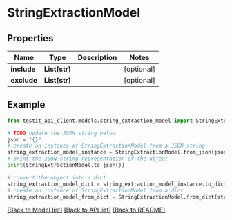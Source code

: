 # StringExtractionModel


## Properties

Name | Type | Description | Notes
------------ | ------------- | ------------- | -------------
**include** | **List[str]** |  | [optional] 
**exclude** | **List[str]** |  | [optional] 

## Example

```python
from testit_api_client.models.string_extraction_model import StringExtractionModel

# TODO update the JSON string below
json = "{}"
# create an instance of StringExtractionModel from a JSON string
string_extraction_model_instance = StringExtractionModel.from_json(json)
# print the JSON string representation of the object
print(StringExtractionModel.to_json())

# convert the object into a dict
string_extraction_model_dict = string_extraction_model_instance.to_dict()
# create an instance of StringExtractionModel from a dict
string_extraction_model_from_dict = StringExtractionModel.from_dict(string_extraction_model_dict)
```
[[Back to Model list]](../README.md#documentation-for-models) [[Back to API list]](../README.md#documentation-for-api-endpoints) [[Back to README]](../README.md)


